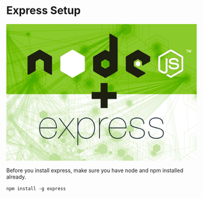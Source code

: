 
# Express Setup

![](node-express.jpg)

Before you install express, make sure you have node and npm installed already.

```
npm install -g express
```